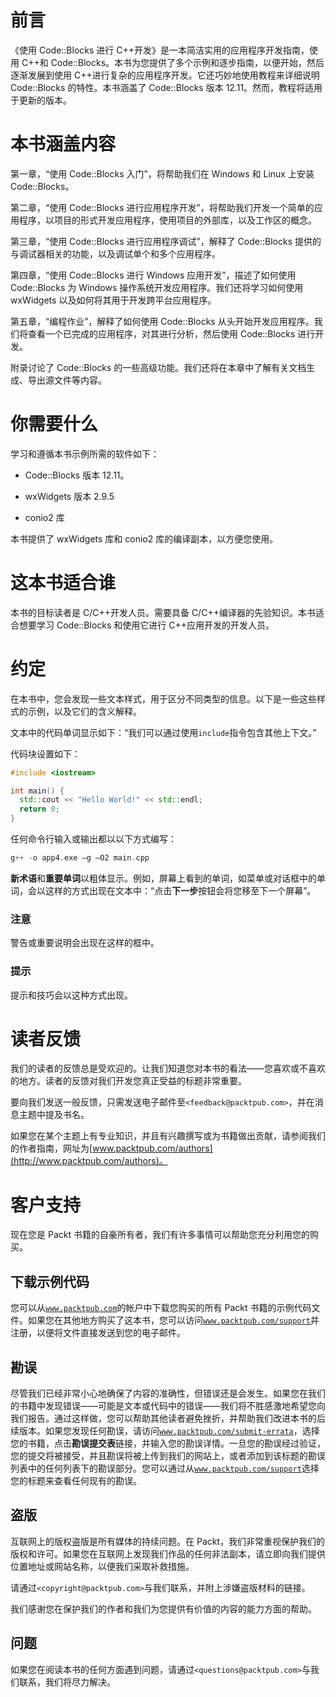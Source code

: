 # 前言

《使用 Code::Blocks 进行 C++开发》是一本简洁实用的应用程序开发指南，使用 C++和 Code::Blocks。本书为您提供了多个示例和逐步指南，以便开始，然后逐渐发展到使用 C++进行复杂的应用程序开发。它还巧妙地使用教程来详细说明 Code::Blocks 的特性。本书涵盖了 Code::Blocks 版本 12.11。然而，教程将适用于更新的版本。

# 本书涵盖内容

第一章，“使用 Code::Blocks 入门”，将帮助我们在 Windows 和 Linux 上安装 Code::Blocks。

第二章，“使用 Code::Blocks 进行应用程序开发”，将帮助我们开发一个简单的应用程序，以项目的形式开发应用程序，使用项目的外部库，以及工作区的概念。

第三章，“使用 Code::Blocks 进行应用程序调试”，解释了 Code::Blocks 提供的与调试器相关的功能，以及调试单个和多个应用程序。

第四章，“使用 Code::Blocks 进行 Windows 应用开发”，描述了如何使用 Code::Blocks 为 Windows 操作系统开发应用程序。我们还将学习如何使用 wxWidgets 以及如何将其用于开发跨平台应用程序。

第五章，“编程作业”，解释了如何使用 Code::Blocks 从头开始开发应用程序。我们将查看一个已完成的应用程序，对其进行分析，然后使用 Code::Blocks 进行开发。

附录讨论了 Code::Blocks 的一些高级功能。我们还将在本章中了解有关文档生成、导出源文件等内容。

# 你需要什么

学习和遵循本书示例所需的软件如下：

+   Code::Blocks 版本 12.11。

+   wxWidgets 版本 2.9.5

+   conio2 库

本书提供了 wxWidgets 库和 conio2 库的编译副本，以方便您使用。

# 这本书适合谁

本书的目标读者是 C/C++开发人员。需要具备 C/C++编译器的先验知识。本书适合想要学习 Code::Blocks 和使用它进行 C++应用开发的开发人员。

# 约定

在本书中，您会发现一些文本样式，用于区分不同类型的信息。以下是一些这些样式的示例，以及它们的含义解释。

文本中的代码单词显示如下：“我们可以通过使用`include`指令包含其他上下文。”

代码块设置如下：

```cpp
#include <iostream>

int main() {
  std::cout << "Hello World!" << std::endl;
  return 0;
}
```

任何命令行输入或输出都以以下方式编写：

```cpp
g++ -o app4.exe –g –O2 main.cpp

```

**新术语**和**重要单词**以粗体显示。例如，屏幕上看到的单词，如菜单或对话框中的单词，会以这样的方式出现在文本中：“点击**下一步**按钮会将您移至下一个屏幕”。

### 注意

警告或重要说明会出现在这样的框中。

### 提示

提示和技巧会以这种方式出现。

# 读者反馈

我们的读者的反馈总是受欢迎的。让我们知道您对本书的看法——您喜欢或不喜欢的地方。读者的反馈对我们开发您真正受益的标题非常重要。

要向我们发送一般反馈，只需发送电子邮件至`<feedback@packtpub.com>`，并在消息主题中提及书名。

如果您在某个主题上有专业知识，并且有兴趣撰写或为书籍做出贡献，请参阅我们的作者指南，网址为[www.packtpub.com/authors](http://www.packtpub.com/authors)。

# 客户支持

现在您是 Packt 书籍的自豪所有者，我们有许多事情可以帮助您充分利用您的购买。

## 下载示例代码

您可以从[`www.packtpub.com`](http://www.packtpub.com)的帐户中下载您购买的所有 Packt 书籍的示例代码文件。如果您在其他地方购买了这本书，您可以访问[`www.packtpub.com/support`](http://www.packtpub.com/support)并注册，以便将文件直接发送到您的电子邮件。

## 勘误

尽管我们已经非常小心地确保了内容的准确性，但错误还是会发生。如果您在我们的书籍中发现错误——可能是文本或代码中的错误——我们将不胜感激地希望您向我们报告。通过这样做，您可以帮助其他读者避免挫折，并帮助我们改进本书的后续版本。如果您发现任何勘误，请访问[`www.packtpub.com/submit-errata`](http://www.packtpub.com/submit-errata)，选择您的书籍，点击**勘误提交表**链接，并输入您的勘误详情。一旦您的勘误经过验证，您的提交将被接受，并且勘误将被上传到我们的网站上，或者添加到该标题的勘误列表中的任何列表下的勘误部分。您可以通过从[`www.packtpub.com/support`](http://www.packtpub.com/support)选择您的标题来查看任何现有的勘误。

## 盗版

互联网上的版权盗版是所有媒体的持续问题。在 Packt，我们非常重视保护我们的版权和许可。如果您在互联网上发现我们作品的任何非法副本，请立即向我们提供位置地址或网站名称，以便我们采取补救措施。

请通过`<copyright@packtpub.com>`与我们联系，并附上涉嫌盗版材料的链接。

我们感谢您在保护我们的作者和我们为您提供有价值的内容的能力方面的帮助。

## 问题

如果您在阅读本书的任何方面遇到问题，请通过`<questions@packtpub.com>`与我们联系，我们将尽力解决。
